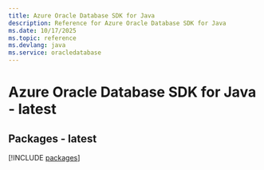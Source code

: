 ```yaml
---
title: Azure Oracle Database SDK for Java
description: Reference for Azure Oracle Database SDK for Java
ms.date: 10/17/2025
ms.topic: reference
ms.devlang: java
ms.service: oracledatabase
---
```

# Azure Oracle Database SDK for Java - latest
## Packages - latest
[!INCLUDE [packages](oracle-database-index.md)]